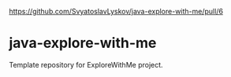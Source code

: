 https://github.com/SvyatoslavLyskov/java-explore-with-me/pull/6
# java-explore-with-me
Template repository for ExploreWithMe project.
